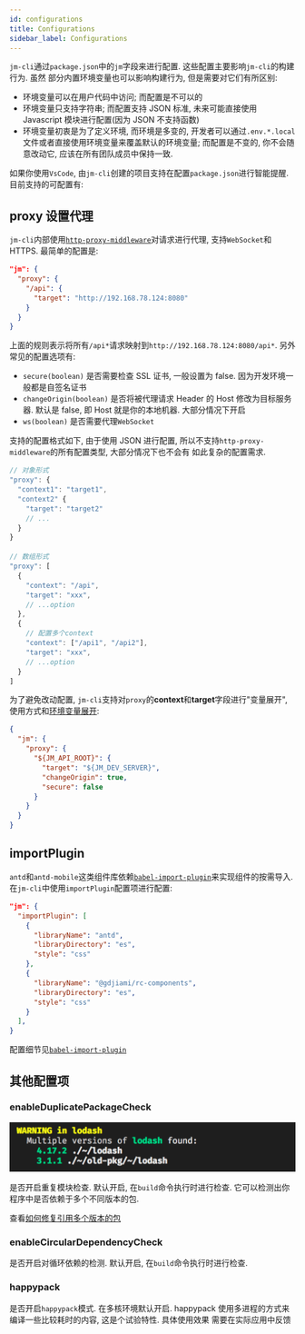 ```yaml
---
id: configurations
title: Configurations
sidebar_label: Configurations
---
```


`jm-cli`通过`package.json`中的`jm`字段来进行配置. 这些配置主要影响`jm-cli`的构建行为. 虽然
部分内置环境变量也可以影响构建行为, 但是需要对它们有所区别:

- 环境变量可以在用户代码中访问; 而配置是不可以的
- 环境变量只支持字符串; 而配置支持 JSON 标准, 未来可能直接使用 Javascript 模块进行配置(因为 JSON 不支持函数)
- 环境变量初衷是为了定义环境, 而环境是多变的, 开发者可以通过`.env.*.local`文件或者直接使用环境变量来覆盖默认的环境变量;
  而配置是不变的, 你不会随意改动它, 应该在所有团队成员中保持一致.

如果你使用`VsCode`, 由`jm-cli`创建的项目支持在配置`package.json`进行智能提醒. 目前支持的可配置有:

## proxy 设置代理

`jm-cli`内部使用[`http-proxy-middleware`](https://github.com/chimurai/http-proxy-middleware)对请求进行代理,
支持`WebSocket`和 HTTPS. 最简单的配置是:

```json
"jm": {
  "proxy": {
    "/api": {
      "target": "http://192.168.78.124:8080"
    }
  }
}
```

上面的规则表示将所有`/api*`请求映射到`http://192.168.78.124:8080/api*`. 另外常见的配置选项有:

- `secure(boolean)` 是否需要检查 SSL 证书, 一般设置为 false. 因为开发环境一般都是自签名证书
- `changeOrigin(boolean)` 是否将被代理请求 Header 的 Host 修改为目标服务器. 默认是 false, 即 Host 就是你的本地机器. 大部分情况下开启
- `ws(boolean)` 是否需要代理`WebSocket`

支持的配置格式如下, 由于使用 JSON 进行配置, 所以不支持`http-proxy-middleware`的所有配置类型, 大部分情况下也不会有
如此复杂的配置需求.

```javascript
// 对象形式
"proxy": {
  "context1": "target1",
  "context2" {
    "target": "target2"
    // ...
  }
}

// 数组形式
"proxy": [
  {
    "context": "/api",
    "target": "xxx",
    // ...option
  },
  {
    // 配置多个context
    "context": ["/api1", "/api2"],
    "target": "xxx",
    // ...option
  }
]
```

为了避免改动配置, `jm-cli`支持对`proxy`的**context**和**target**字段进行"变量展开", 使用方式和[环境变量展开]():

```json
{
  "jm": {
    "proxy": {
      "${JM_API_ROOT}": {
        "target": "${JM_DEV_SERVER}",
        "changeOrigin": true,
        "secure": false
      }
    }
  }
}
```

## importPlugin

`antd`和`antd-mobile`这类组件库依赖[`babel-import-plugin`](https://www.npmjs.com/package/babel-plugin-import)来实现组件的按需导入.
在`jm-cli`中使用`importPlugin`配置项进行配置:

```json
"jm": {
  "importPlugin": [
    {
      "libraryName": "antd",
      "libraryDirectory": "es",
      "style": "css"
    },
    {
      "libraryName": "@gdjiami/rc-components",
      "libraryDirectory": "es",
      "style": "css"
    }
  ],
}
```

配置细节见[`babel-import-plugin`](https://www.npmjs.com/package/babel-plugin-import)

## 其他配置项

### enableDuplicatePackageCheck

![duplicate package](assets/duplicate-package.png)

是否开启重复模块检查. 默认开启, 在`build`命令执行时进行检查. 它可以检测出你程序中是否依赖于多个不同版本的包.

查看[如何修复引用多个版本的包](https://github.com/darrenscerri/duplicate-package-checker-webpack-plugin#resolving-duplicate-packages-in-your-bundle)

### enableCircularDependencyCheck

是否开启对循环依赖的检测. 默认开启, 在`build`命令执行时进行检查.

### happypack

是否开启`happypack`模式. 在多核环境默认开启. happypack 使用多进程的方式来编译一些比较耗时的内容, 这是个试验特性. 具体使用效果
需要在实际应用中反馈
